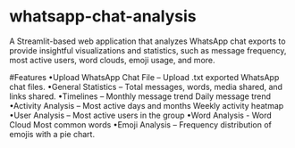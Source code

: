 # whatsapp-chat-analysis
A Streamlit-based web application that analyzes WhatsApp chat exports to provide insightful visualizations and statistics, such as message frequency, most active users, word clouds, emoji usage, and more.

#Features
•Upload WhatsApp Chat File – Upload .txt exported WhatsApp chat files.
•General Statistics – Total messages, words, media shared, and links shared.
•Timelines –
     Monthly message trend
     Daily message trend
•Activity Analysis –
     Most active days and months
     Weekly activity heatmap
•User Analysis –
     Most active users in the group
•Word Analysis -
    Word Cloud
    Most common words
•Emoji Analysis – Frequency distribution of emojis with a pie chart.




